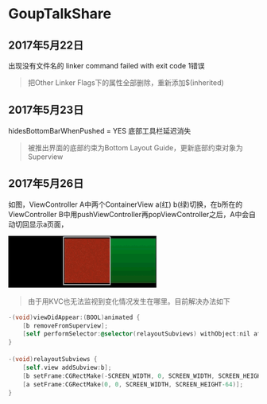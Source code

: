 # GoupTalkShare

## 2017年5月22日

出现没有文件名的 linker command failed with exit code 1错误

>把Other Linker Flags下的属性全部删除，重新添加$(inherited)

## 2017年5月23日

hidesBottomBarWhenPushed = YES 底部工具栏延迟消失

>被推出界面的底部约束为Bottom Layout Guide，更新底部约束对象为Superview

## 2017年5月26日

如图，ViewController A中两个ContainerView a(红) b(绿)切换，在b所在的ViewController B中用pushViewController再popViewController之后，A中会自动切回显示a页面，

![iamge2017052601](https://github.com/Kuntanury/GoupTalkShare/blob/master/images/2017052601.gif)

>由于用KVC也无法监视到变化情况发生在哪里。目前解决办法如下

```Objective-C
-(void)viewDidAppear:(BOOL)animated {
    [b removeFromSuperview];
    [self performSelector:@selector(relayoutSubviews) withObject:nil afterDelay:0.1];
}

-(void)relayoutSubviews {
    [self.view addSubview:b];
    [b setFrame:CGRectMake(-SCREEN_WIDTH, 0, SCREEN_WIDTH, SCREEN_HEIGHT-64)];
    [a setFrame:CGRectMake(0, 0, SCREEN_WIDTH, SCREEN_HEIGHT-64)];
}
```
